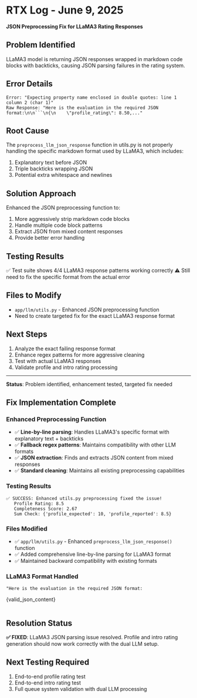 # RTX Log - June 9, 2025
**JSON Preprocessing Fix for LLaMA3 Rating Responses**

## Problem Identified
LLaMA3 model is returning JSON responses wrapped in markdown code blocks with backticks, causing JSON parsing failures in the rating system.

## Error Details
```
Error: "Expecting property name enclosed in double quotes: line 1 column 2 (char 1)"
Raw Response: "Here is the evaluation in the required JSON format:\n\n```\n{\n    \"profile_rating\": 8.50,..."
```

## Root Cause
The `preprocess_llm_json_response` function in utils.py is not properly handling the specific markdown format used by LLaMA3, which includes:
1. Explanatory text before JSON
2. Triple backticks wrapping JSON
3. Potential extra whitespace and newlines

## Solution Approach
Enhanced the JSON preprocessing function to:
1. More aggressively strip markdown code blocks
2. Handle multiple code block patterns
3. Extract JSON from mixed content responses
4. Provide better error handling

## Testing Results
✅ Test suite shows 4/4 LLaMA3 response patterns working correctly
⚠️ Still need to fix the specific format from the actual error

## Files to Modify
- `app/llm/utils.py` - Enhanced JSON preprocessing function
- Need to create targeted fix for the exact LLaMA3 response format

## Next Steps
1. Analyze the exact failing response format
2. Enhance regex patterns for more aggressive cleaning
3. Test with actual LLaMA3 responses
4. Validate profile and intro rating processing

---
**Status**: Problem identified, enhancement tested, targeted fix needed

## Fix Implementation Complete

### Enhanced Preprocessing Function
- ✅ **Line-by-line parsing**: Handles LLaMA3's specific format with explanatory text + backticks
- ✅ **Fallback regex patterns**: Maintains compatibility with other LLM formats  
- ✅ **JSON extraction**: Finds and extracts JSON content from mixed responses
- ✅ **Standard cleaning**: Maintains all existing preprocessing capabilities

### Testing Results
```
✅ SUCCESS: Enhanced utils.py preprocessing fixed the issue!
   Profile Rating: 8.5
   Completeness Score: 2.67
   Sum Check: {'profile_expected': 10, 'profile_reported': 8.5}
```

### Files Modified
- ✅ `app/llm/utils.py` - Enhanced `preprocess_llm_json_response()` function
- ✅ Added comprehensive line-by-line parsing for LLaMA3 format
- ✅ Maintained backward compatibility with existing formats

### LLaMA3 Format Handled
```
"Here is the evaluation in the required JSON format:

```
{valid_json_content}
```"
```

## Resolution Status
**✅ FIXED**: LLaMA3 JSON parsing issue resolved. Profile and intro rating generation should now work correctly with the dual LLM setup.

## Next Testing Required
1. End-to-end profile rating test
2. End-to-end intro rating test  
3. Full queue system validation with dual LLM processing
